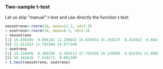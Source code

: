### Two-sample t-test
Let us skip "manual" t-test and use directly the function t.test:
```R
neosetrene<-rnorm(10, mean=12.3, sd=3.3)
> osetrene<-rnorm(10, mean=8.5, sd=3.3)
> neosetrene
[1] 10.038366  9.094181 11.289843 15.878454 15.250237  8.415832  6.604380
[8] 11.411414 11.793384 14.677340
> osetrene
[1] 14.138496  8.304396  6.384113 17.792928 10.135895  8.015353 12.868893
[8] 10.341616  7.910172  9.081289
> t.test(neosetrene, osetrene)
```
